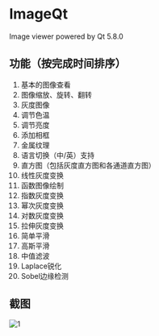 # ImageQt

Image viewer powered by Qt 5.8.0

## 功能（按完成时间排序）

1. 基本的图像查看
2. 图像缩放、旋转、翻转
3. 灰度图像
4. 调节色温
5. 调节亮度
6. 添加相框
7. 金属纹理
8. 语言切换（中/英）支持
9. 直方图（包括灰度直方图和各通道直方图）
10. 线性灰度变换
11. 函数图像绘制
12. 指数灰度变换
13. 幂次灰度变换
14. 对数灰度变换
15. 拉伸灰度变换
16. 简单平滑
17. 高斯平滑
18. 中值滤波
19. Laplace锐化
20. Sobel边缘检测

## 截图

![1](http://i2.muimg.com/567571/e133813c5cc8bb6b.png)

